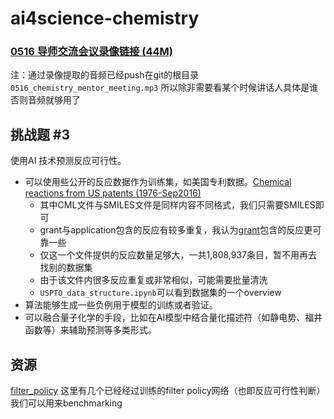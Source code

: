 # ai4science-chemistry

### [0516 导师交流会议录像链接 (44M)](https://uchicagoedu-my.sharepoint.com/:v:/g/personal/yifengt_uchicago_edu/EWXOFShl9sdMssk4ZDoS5yoBiktqLY_4DRT-clx-qnn1UA?e=xtajvT)

注：通过录像提取的音频已经push在git的根目录 `0516_chemistry_mentor_meeting.mp3` 所以除非需要看某个时候讲话人具体是谁 否则音频就够用了

## 挑战题 #3

使用AI 技术预测反应可行性。
- 可以使用些公开的反应数据作为训练集，如美国专利数据。[Chemical reactions from US patents (1976-Sep2016)](https://figshare.com/articles/dataset/Chemical_reactions_from_US_patents_1976-Sep2016_/5104873/1)
  - 其中CML文件与SMILES文件是同样内容不同格式，我们只需要SMILES即可
  - grant与application包含的反应有较多重复，我认为[grant](https://figshare.com/articles/dataset/Chemical_reactions_from_US_patents_1976-Sep2016_/5104873/1?file=8664379)包含的反应更可靠一些
  - 仅这一个文件提供的反应数量足够大，一共1,808,937条目，暂不用再去找别的数据集
  - 由于该文件内很多反应重复或非常相似，可能需要批量清洗
  - `USPTO_data_structure.ipynb`可以看到数据集的一个overview
- 算法能够生成一些负例用于模型的训练或者验证。
- 可以融合量子化学的手段，比如在AI模型中结合量化描述符（如静电势、福井函数等）来辅助预测等多类形式。

## 资源

[filter_policy](https://figshare.com/articles/dataset/A_quick_policy_to_filter_reactions_based_on_feasibility_in_AI-guided_retrosynthetic_planning/13280507) 这里有几个已经经过训练的filter policy网络（也即反应可行性判断）我们可以用来benchmarking
